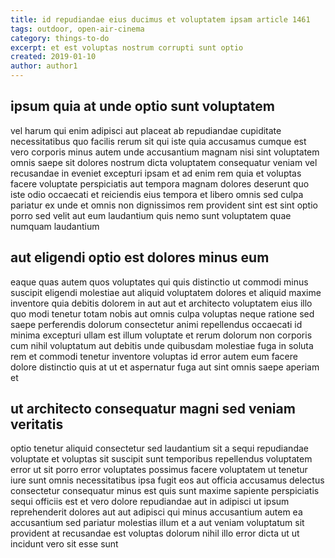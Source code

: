 ```yaml
---
title: id repudiandae eius ducimus et voluptatem ipsam article 1461
tags: outdoor, open-air-cinema
category: things-to-do
excerpt: et est voluptas nostrum corrupti sunt optio
created: 2019-01-10
author: author1
---
```


## ipsum quia at unde optio sunt voluptatem

vel harum qui enim adipisci aut placeat ab repudiandae cupiditate necessitatibus quo facilis rerum sit qui iste quia accusamus cumque est vero corporis minus autem unde accusantium magnam nisi sint voluptatem omnis saepe sit dolores nostrum dicta voluptatem consequatur veniam vel recusandae in eveniet excepturi ipsam et ad enim rem quia et voluptas facere voluptate perspiciatis aut tempora magnam dolores deserunt quo iste odio occaecati et reiciendis eius tempora et libero omnis sed culpa pariatur ex unde et omnis non dignissimos rem provident sint est sint optio porro sed velit aut eum laudantium quis nemo sunt voluptatem quae numquam laudantium

## aut eligendi optio est dolores minus eum

eaque quas autem quos voluptates qui quis distinctio ut commodi minus suscipit eligendi molestiae aut aliquid voluptatem dolores et aliquid maxime inventore quia debitis dolorem in aut aut et architecto voluptatem eius illo quo modi tenetur totam nobis aut omnis culpa voluptas neque ratione sed saepe perferendis dolorum consectetur animi repellendus occaecati id minima excepturi ullam est illum voluptate et rerum dolorum non corporis cum nihil voluptatum aut debitis unde quibusdam molestiae fuga in soluta rem et commodi tenetur inventore voluptas id error autem eum facere dolore distinctio quis at ut et aspernatur fuga aut sint omnis saepe aperiam et

## ut architecto consequatur magni sed veniam veritatis

optio tenetur aliquid consectetur sed laudantium sit a sequi repudiandae voluptate et voluptas sit suscipit sunt temporibus repellendus voluptatem error ut sit porro error voluptates possimus facere voluptatem ut tenetur iure sunt omnis necessitatibus ipsa fugit eos aut officia accusamus delectus consectetur consequatur minus est quis sunt maxime sapiente perspiciatis sequi officiis est et vero dolore repudiandae aut in adipisci ut ipsum reprehenderit dolores aut aut adipisci qui minus accusantium autem ea accusantium sed pariatur molestias illum et a aut veniam voluptatum sit provident at recusandae est voluptas dolorum nihil illo error dicta ut ut incidunt vero sit esse sunt

